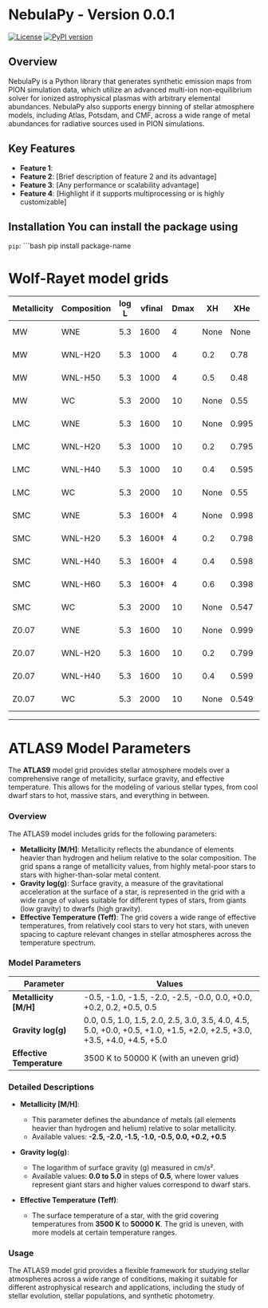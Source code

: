 # NebulaPy - Version 0.0.1

 [![License](https://img.shields.io/badge/license-MIT-blue.svg)](LICENSE)
 [![PyPI version](https://badge.fury.io/py/package-name.svg)](https://pypi.org/project/package-name/) 

## Overview
NebulaPy is a Python library that generates synthetic emission maps from PION simulation data, which utilize an advanced multi-ion non-equilibrium solver for ionized astrophysical plasmas with arbitrary elemental abundances. NebulaPy also supports energy binning of stellar atmosphere models, including Atlas, Potsdam, and CMF, across a wide range of metal abundances for radiative sources used in PION simulations.

 ## Key Features
 - **Feature 1**: 
- **Feature 2**: [Brief description of feature 2 and its advantage]
- **Feature 3**: [Any performance or scalability advantage]
- **Feature 4**: [Highlight if it supports multiprocessing or is highly customizable] 

## Installation You can install the package using
 `pip`: ```bash pip install package-name


# Wolf-Rayet model grids

| Metallicity | Composition | log L | vfinal | Dmax | XH   | XHe  | XC     | XN     | XO    | XNe    | XFe    |
|-------------|-------------|-------|--------|------|------|------|--------|--------|-------|--------|--------|
| MW          | WNE         | 5.3   | 1600   | 4    | None | None | 0.98   | 1.0E-4 | 0.015 | None   | 1.4E-3 |
| MW          | WNL-H20     | 5.3   | 1000   | 4    | 0.2  | 0.78 | 1.0E-4 | 0.015  | None  | None   | 1.4E-3 |
| MW          | WNL-H50     | 5.3   | 1000   | 4    | 0.5  | 0.48 | 1.0E-4 | 0.015  | None  | None   | 1.4E-3 |
| MW          | WC          | 5.3   | 2000   | 10   | None | 0.55 | 0.4    | None   | 0.05  | None   | 1.6E-3 |
| LMC         | WNE         | 5.3   | 1600   | 10   | None | 0.995| 7.0E-5 | 4.0E-3 | None  | None   | 7.0E-4 |
| LMC         | WNL-H20     | 5.3   | 1000   | 10   | 0.2  | 0.795| 7.0E-5 | 4.0E-3 | None  | None   | 7.0E-4 |
| LMC         | WNL-H40     | 5.3   | 1000   | 10   | 0.4  | 0.595| 7.0E-5 | 4.0E-3 | None  | None   | 7.0E-4 |
| LMC         | WC          | 5.3   | 2000   | 10   | None | 0.55 | 0.4    | None   | 0.05  | 1.0E-3 | 7.0E-4 |
| SMC         | WNE         | 5.3   | 1600‡  | 4    | None | 0.998| 2.5E-5 | 1.5E-3 | None  | None   | 3.0E-4 |
| SMC         | WNL-H20     | 5.3   | 1600‡  | 4    | 0.2  | 0.798| 2.5E-5 | 1.5E-3 | None  | None   | 3.0E-4 |
| SMC         | WNL-H40     | 5.3   | 1600‡  | 4    | 0.4  | 0.598| 2.5E-5 | 1.5E-3 | None  | None   | 3.0E-4 |
| SMC         | WNL-H60     | 5.3   | 1600‡  | 4    | 0.6  | 0.398| 2.5E-5 | 1.5E-3 | None  | None   | 3.0E-4 |
| SMC         | WC          | 5.3   | 2000   | 10   | None | 0.547| 0.4    | None   | 0.05  | 2.4E-3 | 3.0E-4 |
| Z0.07       | WNE         | 5.3   | 1600   | 10   | None | 0.999| 1.0E-5 | 6.1E-4 | 1.0E-5| None   | 9.2E-5 |
| Z0.07       | WNL-H20     | 5.3   | 1600   | 10   | 0.2  | 0.799| 1.0E-5 | 6.1E-4 | 1.0E-5| None   | 9.2E-5 |
| Z0.07       | WNL-H40     | 5.3   | 1600   | 10   | 0.4  | 0.599| 1.0E-5 | 6.1E-4 | 1.0E-5| None   | 9.2E-5 |
| Z0.07       | WC          | 5.3   | 2000   | 10   | None | 0.549| 0.4    | None   | 0.05  | 8.3E-4 | 9.2E-5 |



---

# ATLAS9 Model Parameters

The **ATLAS9** model grid provides stellar atmosphere models over a comprehensive range of metallicity, surface gravity, and effective temperature. This allows for the modeling of various stellar types, from cool dwarf stars to hot, massive stars, and everything in between. 

### Overview
The ATLAS9 model includes grids for the following parameters:

- **Metallicity [M/H]**: Metallicity reflects the abundance of elements heavier than hydrogen and helium relative to the solar composition. The grid spans a range of metallicity values, from highly metal-poor stars to stars with higher-than-solar metal content.
- **Gravity log(g)**: Surface gravity, a measure of the gravitational acceleration at the surface of a star, is represented in the grid with a wide range of values suitable for different types of stars, from giants (low gravity) to dwarfs (high gravity).
- **Effective Temperature (Teff)**: The grid covers a wide range of effective temperatures, from relatively cool stars to very hot stars, with uneven spacing to capture relevant changes in stellar atmospheres across the temperature spectrum.

### Model Parameters

| **Parameter**           | **Values**                                                                                                                                  |
|-------------------------|--------------------------------------------------------------------------------------------------------------------------------------------|
| **Metallicity [M/H]**    | -0.5, -1.0, -1.5, -2.0, -2.5, -0.0, 0.0, +0.0, +0.2, 0.2, +0.5, 0.5                                                                       |
| **Gravity log(g)**       | 0.0, 0.5, 1.0, 1.5, 2.0, 2.5, 3.0, 3.5, 4.0, 4.5, 5.0, +0.0, +0.5, +1.0, +1.5, +2.0, +2.5, +3.0, +3.5, +4.0, +4.5, +5.0                  |
| **Effective Temperature**| 3500 K to 50000 K (with an uneven grid)                                                                                                    |

### Detailed Descriptions

- **Metallicity [M/H]**: 
    - This parameter defines the abundance of metals (all elements heavier than hydrogen and helium) relative to solar metallicity.
    - Available values: **-2.5, -2.0, -1.5, -1.0, -0.5, 0.0, +0.2, +0.5**
    
- **Gravity log(g)**: 
    - The logarithm of surface gravity (g) measured in cm/s².
    - Available values: **0.0 to 5.0** in steps of **0.5**, where lower values represent giant stars and higher values correspond to dwarf stars.
    
- **Effective Temperature (Teff)**: 
    - The surface temperature of a star, with the grid covering temperatures from **3500 K** to **50000 K**. The grid is uneven, with more models at certain temperature ranges.

### Usage
The ATLAS9 model grid provides a flexible framework for studying stellar atmospheres across a wide range of conditions, making it suitable for different astrophysical research and applications, including the study of stellar evolution, stellar populations, and synthetic photometry.

